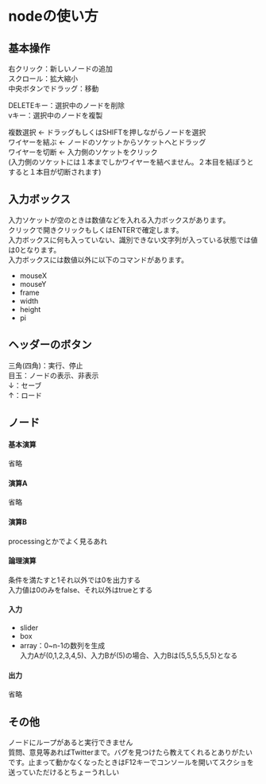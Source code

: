 # nodeの使い方

## 基本操作
右クリック：新しいノードの追加  
スクロール：拡大縮小  
中央ボタンでドラッグ：移動  

DELETEキー：選択中のノードを削除  
vキー：選択中のノードを複製

複数選択 ← ドラッグもしくはSHIFTを押しながらノードを選択  
ワイヤーを結ぶ ← ノードのソケットからソケットへとドラッグ  
ワイヤーを切断 ← 入力側のソケットをクリック  
(入力側のソケットには１本までしかワイヤーを結べません。２本目を結ぼうとすると１本目が切断されます)  

## 入力ボックス
入力ソケットが空のときは数値などを入れる入力ボックスがあります。  
クリックで開きクリックもしくはENTERで確定します。  
入力ボックスに何も入っていない、識別できない文字列が入っている状態では値は0となります。  
入力ボックスには数値以外に以下のコマンドがあります。
* mouseX
* mouseY
* frame
* width 
* height
* pi

## ヘッダーのボタン
三角(四角)：実行、停止  
目玉：ノードの表示、非表示  
↓：セーブ  
↑：ロード

## ノード
#### 基本演算
省略
#### 演算A
省略
#### 演算B
processingとかでよく見るあれ
#### 論理演算
条件を満たすと1それ以外では0を出力する  
入力値は0のみをfalse、それ以外はtrueとする
#### 入力
* slider
* box
* array：0~n-1の数列を生成  
入力Aが(0,1,2,3,4,5)、入力Bが(5)の場合、入力Bは(5,5,5,5,5,5)となる
#### 出力
省略

## その他
ノードにループがあると実行できません  
質問、意見等あればTwitterまで。バグを見つけたら教えてくれるとありがたいです。止まって動かなくなったときはF12キーでコンソールを開いてスクショを送っていただけるとちょーうれしい

